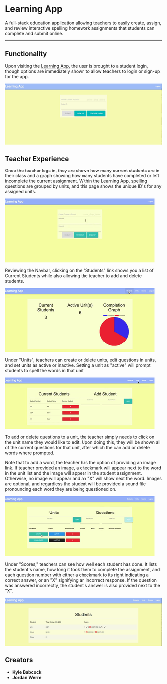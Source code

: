 # Learning App
A full-stack education application allowing teachers to easily create, assign, and review interactive spelling homework assignments that students can complete and submit online. 

---

## Functionality

Upon visiting the [Learning App](https://thawing-brook-74578.herokuapp.com/), the user is brought to a student login, though options are immediately shown to allow teachers to login or sign-up for the app.  

![main-page](/images/studentLogin.jpeg)


## Teacher Experience
Once the teacher logs in, they are shown how many current students are in their class and a graph showing how many students have completed or left incomplete the current assignment. Within the Learning App, spelling questions are grouped by units, and this page shows the unique ID's for any assigned units.

![teacher-logging-in](/images/teacherLogin.gif)

Reviewing the Navbar, clicking on the "Students" link shows you a list of Current Students while also allowing the teacher to add and delete students.

![teacher-student-page](/images/teacherStudent.gif)

Under "Units", teachers can create or delete units, edit questions in units, and set units as active or inactive. Setting a unit as "active" will prompt students to spell the words in that unit. 

![teacher-units](/images/teacherUnits.gif)

To add or delete questions to a unit, the teacher simply needs to click on the unit name they would like to edit. Upon doing this, they will be shown all of the current questions for that unit, after which the can add or delete words where prompted.

Note that to add a word, the teacher has the option of providing an image link. If teacher provided an image, a checkmark will appear next to the word in the unit list and the image will appear in the student assignment. Otherwise, no image will appear and an "X" will show next the word. Images are optional, and regardless the student will be provided a sound file pronouncing each word they are being questioned on. 

![teacher-questions](/images/teacherQuestions.gif)

Under "Scores," teachers can see how well each student has done. It lists the student's name, how long it took them to complete the assignment, and each question number with either a checkmark to its right indicating a correct answer, or an "X" signifying an incorrect response. If the question was answered incorrectly, the student's answer is also provided next to the "X". 

![teacher-scores](/images/teacherScores.jpeg)

## Creators
* **Kyle Babcock**
* **Jordan Werre**
